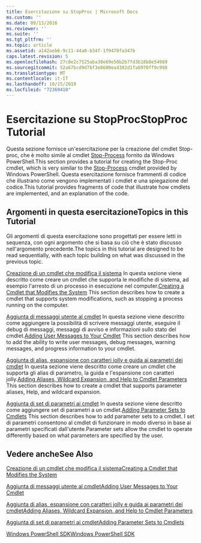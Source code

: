 ```yaml
---
title: Esercitazione su StopProc | Microsoft Docs
ms.custom: ''
ms.date: 09/13/2016
ms.reviewer: ''
ms.suite: ''
ms.tgt_pltfrm: ''
ms.topic: article
ms.assetid: a142aeb6-9c11-44a0-b34f-1f9470fa347b
caps.latest.revision: 5
ms.openlocfilehash: 27c8e2c7525aba38e69e50b2b7fd3b18b8e54989
ms.sourcegitcommit: 52a67bcd9d7bf3e8600ea4302d1fa8970ff9c998
ms.translationtype: MT
ms.contentlocale: it-IT
ms.lasthandoff: 10/15/2019
ms.locfileid: "72369410"
---
```

# <a name="stopproc-tutorial"></a><span data-ttu-id="26123-102">Esercitazione su StopProc</span><span class="sxs-lookup"><span data-stu-id="26123-102">StopProc Tutorial</span></span>

<span data-ttu-id="26123-103">Questa sezione fornisce un'esercitazione per la creazione del cmdlet Stop-proc, che è molto simile al cmdlet [Stop-Process](/powershell/module/Microsoft.PowerShell.Management/Stop-Process) fornito da Windows PowerShell.</span><span class="sxs-lookup"><span data-stu-id="26123-103">This section provides a tutorial for creating the Stop-Proc cmdlet, which is very similar to the [Stop-Process](/powershell/module/Microsoft.PowerShell.Management/Stop-Process) cmdlet provided by Windows PowerShell.</span></span> <span data-ttu-id="26123-104">Questa esercitazione fornisce frammenti di codice che illustrano come vengono implementati i cmdlet e una spiegazione del codice.</span><span class="sxs-lookup"><span data-stu-id="26123-104">This tutorial provides fragments of code that illustrate how cmdlets are implemented, and an explanation of the code.</span></span>

## <a name="topics-in-this-tutorial"></a><span data-ttu-id="26123-105">Argomenti in questa esercitazione</span><span class="sxs-lookup"><span data-stu-id="26123-105">Topics in this Tutorial</span></span>

<span data-ttu-id="26123-106">Gli argomenti di questa esercitazione sono progettati per essere letti in sequenza, con ogni argomento che si basa su ciò che è stato discusso nell'argomento precedente.</span><span class="sxs-lookup"><span data-stu-id="26123-106">The topics in this tutorial are designed to be read sequentially, with each topic building on what was discussed in the previous topic.</span></span>

<span data-ttu-id="26123-107">[Creazione di un cmdlet che modifica il sistema](./creating-a-cmdlet-that-modifies-the-system.md) In questa sezione viene descritto come creare un cmdlet che supporta le modifiche di sistema, ad esempio l'arresto di un processo in esecuzione nel computer.</span><span class="sxs-lookup"><span data-stu-id="26123-107">[Creating a Cmdlet that Modifies the System](./creating-a-cmdlet-that-modifies-the-system.md) This section describes how to create a cmdlet that supports system modifications, such as stopping a process running on the computer.</span></span>

<span data-ttu-id="26123-108">[Aggiunta di messaggi utente al cmdlet](./adding-user-messages-to-your-cmdlet.md) In questa sezione viene descritto come aggiungere la possibilità di scrivere messaggi utente, eseguire il debug di messaggi, messaggi di avviso e informazioni sullo stato del cmdlet.</span><span class="sxs-lookup"><span data-stu-id="26123-108">[Adding User Messages to Your Cmdlet](./adding-user-messages-to-your-cmdlet.md) This section describes how to add the ability to write user messages, debug messages, warning messages, and progress information to your cmdlet.</span></span>

<span data-ttu-id="26123-109">[Aggiunta di alias, espansione con caratteri jolly e guida ai parametri dei cmdlet](./adding-aliases-wildcard-expansion-and-help-to-cmdlet-parameters.md) In questa sezione viene descritto come creare un cmdlet che supporta gli alias di parametro, la guida e l'espansione con caratteri jolly.</span><span class="sxs-lookup"><span data-stu-id="26123-109">[Adding Aliases, Wildcard Expansion, and Help to Cmdlet Parameters](./adding-aliases-wildcard-expansion-and-help-to-cmdlet-parameters.md) This section describes how to create a cmdlet that supports parameter aliases, Help, and wildcard expansion.</span></span>

<span data-ttu-id="26123-110">[Aggiunta di set di parametri ai cmdlet](./adding-parameter-sets-to-a-cmdlet.md) In questa sezione viene descritto come aggiungere set di parametri a un cmdlet.</span><span class="sxs-lookup"><span data-stu-id="26123-110">[Adding Parameter Sets to Cmdlets](./adding-parameter-sets-to-a-cmdlet.md) This section describes how to add parameter sets to a cmdlet.</span></span> <span data-ttu-id="26123-111">I set di parametri consentono al cmdlet di funzionare in modo diverso in base ai parametri specificati dall'utente.</span><span class="sxs-lookup"><span data-stu-id="26123-111">Parameter sets allow the cmdlet to operate differently based on what parameters are specified by the user.</span></span>

## <a name="see-also"></a><span data-ttu-id="26123-112">Vedere anche</span><span class="sxs-lookup"><span data-stu-id="26123-112">See Also</span></span>

[<span data-ttu-id="26123-113">Creazione di un cmdlet che modifica il sistema</span><span class="sxs-lookup"><span data-stu-id="26123-113">Creating a Cmdlet that Modifies the System</span></span>](./creating-a-cmdlet-that-modifies-the-system.md)

[<span data-ttu-id="26123-114">Aggiunta di messaggi utente al cmdlet</span><span class="sxs-lookup"><span data-stu-id="26123-114">Adding User Messages to Your Cmdlet</span></span>](./adding-user-messages-to-your-cmdlet.md)

[<span data-ttu-id="26123-115">Aggiunta di alias, espansione con caratteri jolly e guida ai parametri dei cmdlet</span><span class="sxs-lookup"><span data-stu-id="26123-115">Adding Aliases, Wildcard Expansion, and Help to Cmdlet Parameters</span></span>](./adding-aliases-wildcard-expansion-and-help-to-cmdlet-parameters.md)

[<span data-ttu-id="26123-116">Aggiunta di set di parametri ai cmdlet</span><span class="sxs-lookup"><span data-stu-id="26123-116">Adding Parameter Sets to Cmdlets</span></span>](./adding-parameter-sets-to-a-cmdlet.md)

[<span data-ttu-id="26123-117">Windows PowerShell SDK</span><span class="sxs-lookup"><span data-stu-id="26123-117">Windows PowerShell SDK</span></span>](../windows-powershell-reference.md)
